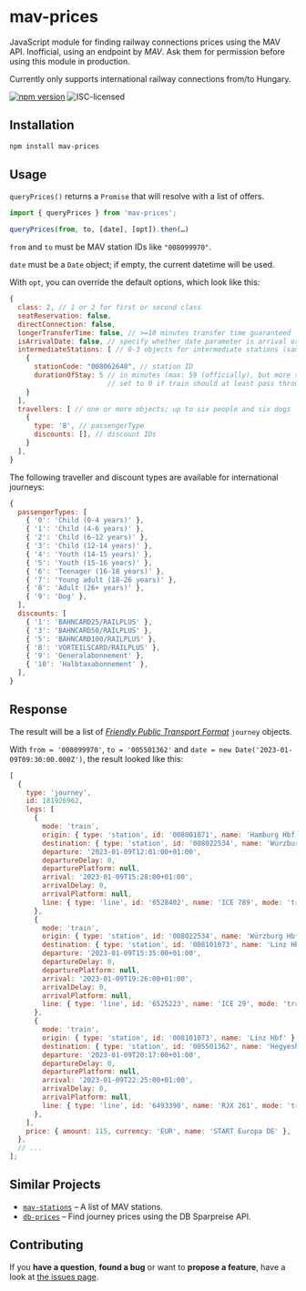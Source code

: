 # mav-prices

JavaScript module for finding railway connections prices using the MAV API. Inofficial, using an endpoint by _MAV_. Ask them for permission before using this module in production.

Currently only supports international railway connections from/to Hungary.

[![npm version](https://img.shields.io/npm/v/mav-prices.svg)](https://www.npmjs.com/package/mav-prices)
![ISC-licensed](https://img.shields.io/github/license/martinlangbecker/mav-prices.svg)

## Installation

```bash
npm install mav-prices
```

## Usage

`queryPrices()` returns a `Promise` that will resolve with a list of offers.

```javascript
import { queryPrices } from 'mav-prices';

queryPrices(from, to, [date], [opt]).then(…)
```

`from` and `to` must be MAV station IDs like `"008099970"`.

`date` must be a `Date` object; if empty, the current datetime will be used.

With `opt`, you can override the default options, which look like this:

```js
{
  class: 2, // 1 or 2 for first or second class
  seatReservation: false,
  directConnection: false,
  longerTransferTime: false, // >=10 minutes transfer time guaranteed
  isArrivalDate: false, // specify whether date parameter is arrival or departure date
  intermediateStations: [ // 0-3 objects for intermediate stations (sample object is not set as default)
    {
      stationCode: "008062648", // station ID
      durationOfStay: 5 // in minutes (max: 59 (officially), but more seems to work as well);
                        // set to 0 if train should at least pass through station
    }
  ],
  travellers: [ // one or more objects; up to six people and six dogs
    {
      type: '8', // passengerType
      discounts: [], // discount IDs
    }
  ],
}
```

The following traveller and discount types are available for international journeys:

```js
{
  passengerTypes: [
    { '0': 'Child (0-4 years)' },
    { '1': 'Child (4-6 years)' },
    { '2': 'Child (6-12 years)' },
    { '3': 'Child (12-14 years)' },
    { '4': 'Youth (14-15 years)' },
    { '5': 'Youth (15-16 years)' },
    { '6': 'Teenager (16-18 years)' },
    { '7': 'Young adult (18-26 years)' },
    { '8': 'Adult (26+ years)' },
    { '9': 'Dog' },
  ],
  discounts: [
    { '1': 'BAHNCARD25/RAILPLUS' },
    { '3': 'BAHNCARD50/RAILPLUS' },
    { '5': 'BAHNCARD100/RAILPLUS' },
    { '8': 'VORTEILSCARD/RAILPLUS' },
    { '9': 'Generalabonnement' },
    { '10': 'Halbtaxabonnement' },
  ],
}
```

## Response

The result will be a list of [_Friendly Public Transport Format_](https://github.com/public-transport/friendly-public-transport-format) `journey` objects.

With `from = '008099970'`, `to = '005501362'` and `date = new Date('2023-01-09T09:30:00.000Z')`, the result looked like this:

```js
[
  {
    type: 'journey',
    id: 181926962,
    legs: [
      {
        mode: 'train',
        origin: { type: 'station', id: '008001071', name: 'Hamburg Hbf' },
        destination: { type: 'station', id: '008022534', name: 'Würzburg Hbf' },
        departure: '2023-01-09T12:01:00+01:00',
        departureDelay: 0,
        departurePlatform: null,
        arrival: '2023-01-09T15:28:00+01:00',
        arrivalDelay: 0,
        arrivalPlatform: null,
        line: { type: 'line', id: '6528402', name: 'ICE 789', mode: 'train' },
      },
      {
        mode: 'train',
        origin: { type: 'station', id: '008022534', name: 'Würzburg Hbf' },
        destination: { type: 'station', id: '008101073', name: 'Linz Hbf' },
        departure: '2023-01-09T15:35:00+01:00',
        departureDelay: 0,
        departurePlatform: null,
        arrival: '2023-01-09T19:26:00+01:00',
        arrivalDelay: 0,
        arrivalPlatform: null,
        line: { type: 'line', id: '6525223', name: 'ICE 29', mode: 'train' },
      },
      {
        mode: 'train',
        origin: { type: 'station', id: '008101073', name: 'Linz Hbf' },
        destination: { type: 'station', id: '005501362', name: 'Hegyeshalom' },
        departure: '2023-01-09T20:17:00+01:00',
        departureDelay: 0,
        departurePlatform: null,
        arrival: '2023-01-09T22:25:00+01:00',
        arrivalDelay: 0,
        arrivalPlatform: null,
        line: { type: 'line', id: '6493390', name: 'RJX 261', mode: 'train' },
      },
    ],
    price: { amount: 115, currency: 'EUR', name: 'START Europa DE' },
  },
  // ...
];
```

## Similar Projects

- [`mav-stations`](https://github.com/martinlangbecker/mav-stations#mav-stations) – A list of MAV stations.
- [`db-prices`](https://github.com/juliuste/db-prices#db-prices) – Find journey prices using the DB Sparpreise API.

## Contributing

If you **have a question**, **found a bug** or want to **propose a feature**, have a look at [the issues page](https://github.com/martinlangbecker/mav-prices/issues).
